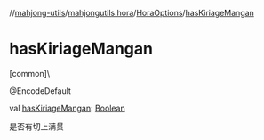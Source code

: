 //[mahjong-utils](../../../index.md)/[mahjongutils.hora](../index.md)/[HoraOptions](index.md)/[hasKiriageMangan](has-kiriage-mangan.md)

# hasKiriageMangan

[common]\

@EncodeDefault

val [hasKiriageMangan](has-kiriage-mangan.md): [Boolean](https://kotlinlang.org/api/latest/jvm/stdlib/kotlin/-boolean/index.html)

是否有切上满贯
